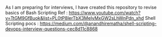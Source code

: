 As I am preparing for interviews, I have created this repository to revise basics of Bash Scripting
Ref : https://www.youtube.com/watch?v=TtGM9GfBuok&list=PL0tP8lerTbX3MeIyMxGW2sLhWnPdn_xhd
Shell Scripting pocs : https://medium.com/@anandhirematha/shell-scripting-devops-interview-questions-cec8d11c8868